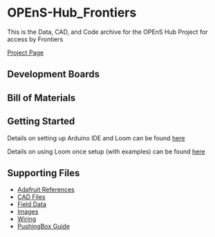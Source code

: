 # OPEnS-Hub_Frontiers
This is the Data, CAD, and Code archive for the OPEnS Hub Project for access by Frontiers

[Project Page](http://www.open-sensing.org/lora-hub)



## Development Boards



## Bill of Materials



## Getting Started

Details on setting up Arduino IDE and Loom can be found [here](https://github.com/OPEnSLab-OSU/OPEnS-Hub_Frontiers/tree/master/Arduino_and_Loom_Setup)

Details on using Loom once setup (with examples) can be found [here](https://github.com/OPEnSLab-OSU/InternetOfAg/blob/master/ReadMe_Using_Loom.md)

## Supporting Files

- [Adafruit References](https://github.com/OPEnSLab-OSU/OPEnS-Hub_Frontiers/tree/master/Adafruit%20Reference)
- [CAD Files](https://github.com/OPEnSLab-OSU/OPEnS-Hub_Frontiers/tree/master/CAD)
- [Field Data](https://github.com/OPEnSLab-OSU/OPEnS-Hub_Frontiers/tree/master/Field%20Data)
- [Images](https://github.com/OPEnSLab-OSU/OPEnS-Hub_Frontiers/tree/master/Images)
- [Wiring](https://github.com/OPEnSLab-OSU/OPEnS-Hub_Frontiers/tree/master/Wiring)
- [PushingBox Guide](https://github.com/OPEnSLab-OSU/OPEnS-Hub_Frontiers/tree/master/PushingBox)

